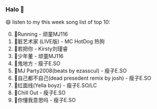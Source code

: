 

### Halo 👋

😄 listen to my this week song list of top 10:

0. 🌈Running - 顽童MJ116
1. 🌈脏艺术家 (LIVE版) - MC HotDog 热狗
2. 🌈若把你 - Kirsty刘瑾睿
3. 🌈少年董 - 顽童MJ116
4. 🌈鬼地方 - 瘦子E.SO
5. 🌈MJ Party2008(beats by ezasscul) - 瘦子E.SO
6. 🌈自己都不自己(dead presedent remix by josh) - 瘦子E.SO
7. 🌈红面线(Yella boyz) - 瘦子E.SO/LC
8. 🌈Chill Out - 瘦子E.SO
9. 🌈你懂我意思吗 - 瘦子E.SO

